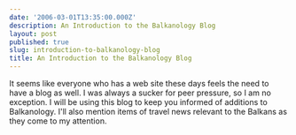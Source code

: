 ```yaml
---
date: '2006-03-01T13:35:00.000Z'
description: An Introduction to the Balkanology Blog
layout: post
published: true
slug: introduction-to-balkanology-blog
title: An Introduction to the Balkanology Blog
---
```


It seems like everyone who has a web site these days feels the need to have a blog as well. I was always a sucker for peer pressure, so I am no exception. I will be using this blog to keep you informed of additions to Balkanology. I'll also mention items of travel news relevant to the Balkans as they come to my attention.